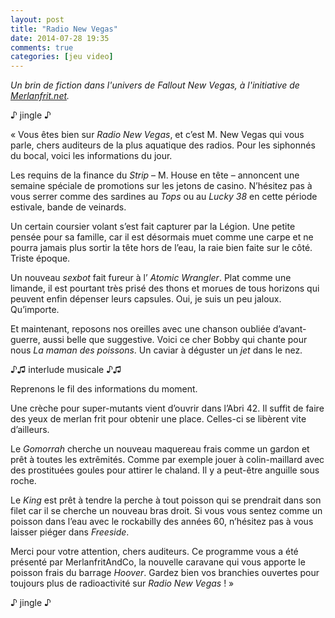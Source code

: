 ```yaml
---
layout: post
title: "Radio New Vegas"
date: 2014-07-28 19:35
comments: true
categories: [jeu video]
---
```

_Un brin de fiction dans l'univers de Fallout New Vegas, à l'initiative de [Merlanfrit.net](http://merlanfrit.net/Soldejam)._
<!--more-->

♪ jingle ♪

«&nbsp;Vous êtes bien sur _Radio New Vegas_, et c’est M. New Vegas qui vous parle, chers auditeurs de la plus aquatique des radios. Pour les siphonnés du bocal, voici les informations du jour.

Les requins de la finance du _Strip_ –&nbsp;M. House en tête&nbsp;– annoncent une semaine spéciale de promotions sur les jetons de casino. N’hésitez pas à vous serrer comme des sardines au _Tops_ ou au _Lucky 38_ en cette période estivale, bande de veinards.

Un certain coursier volant s’est fait capturer par la Légion. Une petite pensée pour sa famille, car il est désormais muet comme une carpe et ne pourra jamais plus sortir la tête hors de l’eau, la raie bien faite sur le côté. Triste époque.

Un nouveau _sexbot_ fait fureur à l’ _Atomic Wrangler_. Plat comme une limande, il est pourtant très prisé des thons et morues de tous horizons qui peuvent enfin dépenser leurs capsules. Oui, je suis un peu jaloux. Qu’importe.

Et maintenant, reposons nos oreilles avec une chanson oubliée d’avant-guerre, aussi belle que suggestive. Voici ce cher Bobby qui chante pour nous _La maman des poissons_. Un caviar à déguster un _jet_ dans le nez.

♪♫ interlude musicale ♪♫

Reprenons le fil des informations du moment.

Une crèche pour super-mutants vient d’ouvrir dans l’Abri 42. Il suffit de faire des yeux de merlan frit pour obtenir une place. Celles-ci se libèrent vite d’ailleurs.

Le _Gomorrah_ cherche un nouveau maquereau frais comme un gardon et prêt à toutes les extrêmités. Comme par exemple jouer à colin-maillard avec des prostituées goules pour attirer le chaland. Il y a peut-être anguille sous roche.

Le _King_ est prêt à tendre la perche à tout poisson qui se prendrait dans son filet car il se cherche un nouveau bras droit. Si vous vous sentez comme un poisson dans l’eau avec le rockabilly des années 60, n’hésitez pas à vous laisser piéger dans _Freeside_.

Merci pour votre attention, chers auditeurs. Ce programme vous a été présenté par MerlanfritAndCo, la nouvelle caravane qui vous apporte le poisson frais du barrage _Hoover_. Gardez bien vos branchies ouvertes pour toujours plus de radioactivité sur _Radio New Vegas_&nbsp;!&nbsp;»

♪ jingle ♪